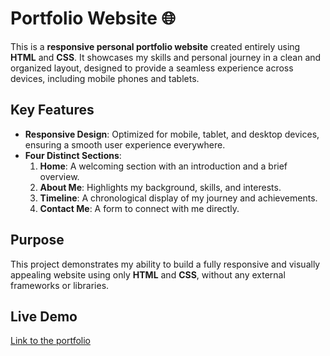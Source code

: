 # Portfolio Website 🌐  

This is a **responsive personal portfolio website** created entirely using **HTML** and **CSS**. It showcases my skills and personal journey in a clean and organized layout, designed to provide a seamless experience across devices, including mobile phones and tablets.  

## Key Features  
- **Responsive Design**: Optimized for mobile, tablet, and desktop devices, ensuring a smooth user experience everywhere.  
- **Four Distinct Sections**:  
  1. **Home**: A welcoming section with an introduction and a brief overview.  
  2. **About Me**: Highlights my background, skills, and interests.  
  3. **Timeline**: A chronological display of my journey and achievements.  
  4. **Contact Me**: A form to connect with me directly.  

## Purpose  
This project demonstrates my ability to build a fully responsive and visually appealing website using only **HTML** and **CSS**, without any external frameworks or libraries.  

## Live Demo  
[Link to the portfolio](#)

